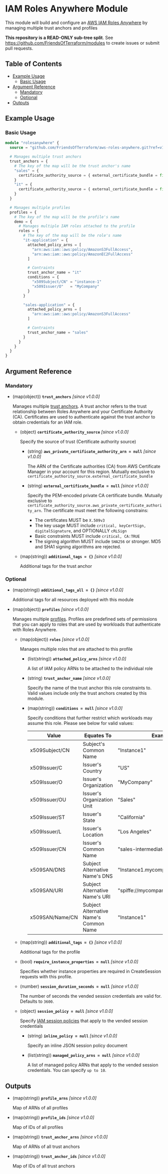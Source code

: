 # IAM Roles Anywhere Module

This module will build and configure an [AWS IAM Roles Anywhere][iam-roles-anywhere] by managing multiple trust anchors and profiles

**This repository is a READ-ONLY sub-tree split**. See https://github.com/FriendsOfTerraform/modules to create issues or submit pull requests.

## Table of Contents

- [Example Usage](#example-usage)
    - [Basic Usage](#basic-usage)
- [Argument Reference](#argument-reference)
    - [Mandatory](#mandatory)
    - [Optional](#optional)
- [Outputs](#outputs)

## Example Usage

### Basic Usage

```terraform
module "rolesanywhere" {
  source = "github.com/FriendsOfTerraform/aws-roles-anywhere.git?ref=v1.0.0"

  # Manages multiple trust anchors
  trust_anchors = {
    # The key of the map will be the trust anchor's name
    "sales" = {
      certificate_authority_source = { external_certificate_bundle = file("${path.root}/sales_intermediate_ca.pem") }
    }
    "it" = {
      certificate_authority_source = { external_certificate_bundle = file("${path.root}/it_intermediate_ca.pem") }
    }
  }

  # Manages multiple profiles
  profiles = {
    # The key of the map will be the profile's name
    demo = {
      # Manages multiple IAM roles attached to the profile
      roles = {
        # The key of the map will be the role's name
        "it-application" = {
          attached_policy_arns = [
            "arn:aws:iam::aws:policy/AmazonS3FullAccess",
            "arn:aws:iam::aws:policy/AmazonEC2FullAccess"
          ]

          # Contraints
          trust_anchor_name = "it"
          conditions = {
            "x509Subject/CN" = "instance-1"
            "x509Issuer/O"   = "MyCompany"
          }
        }

        "sales-application" = {
          attached_policy_arns = [
            "arn:aws:iam::aws:policy/AmazonS3FullAccess"
          ]

          # Contraints
          trust_anchor_name = "sales"
        }
      }
    }
  }
}
```

## Argument Reference

### Mandatory

- (map(object)) **`trust_anchors`** _[since v1.0.0]_

    Manages multiple [trust anchors][iam-roles-anywhere-trust-anchor]. A trust anchor refers to the trust relationship between Roles Anywhere and your Certificate Authority (CA). Certificates are used to authenticate against the trust anchor to obtain credentials for an IAM role.

    - (object) **`certificate_authority_source`** _[since v1.0.0]_

        Specify the source of trust (Certificate authority source)

        - (string) **`aws_private_certificate_authority_arn = null`** _[since v1.0.0]_

            The ARN of the Certificate authorities (CA) from AWS Certificate Manager in your account for this region. Mutually exclusive to `certificate_authority_source.external_certificate_bundle`

        - (string) **`external_certificate_bundle = null`** _[since v1.0.0]_

            Specify the PEM-encoded private CA certificate bundle. Mutually exclusive to `certificate_authority_source.aws_private_certificate_authority_arn`. The certificate must meet the following constrains:

            - The certificates MUST be `X.509v3`
            - The key usage MUST include `critical, keyCertSign, digitalSignature`, and OPTIONALLY `cRLSign`
            - Basic constraints MUST include `critical, CA:TRUE`
            - The signing algorithm MUST include `SHA256` or stronger. MD5 and SHA1 signing algorithms are rejected.

    - (map(string)) **`additional_tags = {}`** _[since v1.0.0]_

        Additional tags for the trust anchor

### Optional

- (map(string)) **`additional_tags_all = {}`** _[since v1.0.0]_

    Additional tags for all resources deployed with this module

- (map(object)) **`profiles`** _[since v1.0.0]_

    Manages multiple [profiles][iam-roles-anywhere-profile]. Profiles are predefined sets of permissions that you can apply to roles that are used by workloads that authenticate with Roles Anywhere.

    - (map(object)) **`roles`** _[since v1.0.0]_

        Manages multiple roles that are attached to this profile

        - (list(string)) **`attached_policy_arns`** _[since v1.0.0]_

            A list of IAM policy ARNs to be attached to the individual role

        - (string) **`trust_anchor_name`** _[since v1.0.0]_

            Specify the name of the trust anchor this role constraints to. Valid values include only the trust anchors created by this module.

        - (map(string)) **`conditions = null`** _[since v1.0.0]_

            Specify conditions that further restrict which workloads may assume this role. Please see below for valid values:

            | Value           | Equates To                             | Example
            |-----------------|----------------------------------------|-----------------------------------
            | x509Subject/CN  | Subject's Common Name                  | "Instance1"
            | x509Issuer/C    | Issuer's Country                       | "US"
            | x509Issuer/O    | Issuer's Organization                  | "MyCompany"
            | x509Issuer/OU   | Issuer's Organization Unit             | "Sales"
            | x509Issuer/ST   | Issuer's State                         | "California"
            | x509Issuer/L    | Issuer's Location                      | "Los Angeles"
            | x509Issuer/CN   | Issuer's Common Name                   | "sales-intermediate-ca"
            | x509SAN/DNS     | Subject Alternative Name's DNS         | "Instance1.mycompany.com"
            | x509SAN/URI     | Subject Alternative Name's URI         | "spiffe://mycompany.com/Instance1"
            | x509SAN/Name/CN | Subject Alternative Name's Common Name | "Instance1"

    - (map(string)) **`additional_tags = {}`** _[since v1.0.0]_

        Additional tags for the profile

    - (bool) **`require_instance_properties = null`** _[since v1.0.0]_

        Specifies whether instance properties are required in CreateSession requests with this profile.

    - (number) **`session_duration_seconds = null`** _[since v1.0.0]_

        The number of seconds the vended session credentials are valid for. Defaults to `3600`.

    - (object) **`session_policy = null`** _[since v1.0.0]_

        Specify [IAM session policies][iam-session-policy] that apply to the vended session credentials

      - (string) **`inline_policy = null`** _[since v1.0.0]_

          Specify an inline JSON session policy document

      - (list(string)) **`managed_policy_arns = null`** _[since v1.0.0]_

          A list of managed policy ARNs that apply to the vended session credentials. You can specify `up to 10`.

## Outputs

- (map(string)) **`profile_arns`** _[since v1.0.0]_

    Map of ARNs of all profiles

- (map(string)) **`profile_ids`** _[since v1.0.0]_

    Map of IDs of all profiles

- (map(string)) **`trust_anchor_arns`** _[since v1.0.0]_

    Map of ARNs of all trust anchors

- (map(string)) **`trust_anchor_ids`** _[since v1.0.0]_

    Map of IDs of all trust anchors


[iam-roles-anywhere]:https://docs.aws.amazon.com/rolesanywhere/latest/userguide/introduction.html
[iam-roles-anywhere-trust-anchor]:https://docs.aws.amazon.com/rolesanywhere/latest/userguide/getting-started.html#getting-started-step1
[iam-roles-anywhere-profile]:https://docs.aws.amazon.com/rolesanywhere/latest/userguide/getting-started.html#getting-started-step2
[iam-session-policy]:https://docs.aws.amazon.com/IAM/latest/UserGuide/access_policies.html#policies_session
